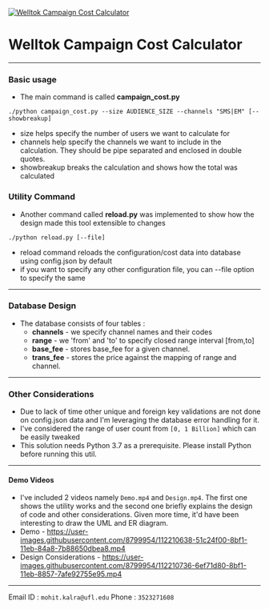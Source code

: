 [![Welltok Campaign Cost Calculator](https://images.unsplash.com/photo-1594980596870-8aa52a78d8cd?ixid=MXwxMjA3fDB8MHxwaG90by1wYWdlfHx8fGVufDB8fHw%3D&ixlib=rb-1.2.1&auto=format&fit=crop&w=925&q=80)](https://user-images.githubusercontent.com/8799954/112210638-51c24f00-8bf1-11eb-84a8-7b88650dbea8.mp4)

# Welltok Campaign Cost Calculator

---

### Basic usage

- The main command is called **campaign_cost.py**

```
./python campaign_cost.py --size AUDIENCE_SIZE --channels "SMS|EM" [--showbreakup]
```

- size helps specify the number of users we want to calculate for
- channels help specify the channels we want to include in the calculation. They should be pipe separated and enclosed in double quotes.
- showbreakup breaks the calculation and shows how the total was calculated

### Utility Command

- Another command called **reload.py** was implemented to show how the design made this tool extensible to changes

```
./python reload.py [--file]
```

- reload command reloads the configuration/cost data into database using config.json by default
- if you want to specify any other configuration file, you can --file option to specify the same

---

### Database Design

- The database consists of four tables :
  - **channels** - we specify channel names and their codes
  - **range** - we 'from' and 'to' to specify closed range interval [from,to]
  - **base_fee** - stores base_fee for a given channel.
  - **trans_fee** - stores the price against the mapping of range and channel.

---

### Other Considerations

- Due to lack of time other unique and foreign key validations are not done on config.json data and I'm leveraging the database error handling for it.
- I've considered the range of user count from `[0, 1 Billion]` which can be easily tweaked
- This solution needs Python 3.7 as a prerequisite. Please install Python before running this util.

---

#### Demo Videos

- I've included 2 videos namely `Demo.mp4` and `Design.mp4`. The first one shows the utility works and the second one briefly explains the design of code and other considerations. Given more time, it'd have been interesting to draw the UML and ER diagram.
- Demo - https://user-images.githubusercontent.com/8799954/112210638-51c24f00-8bf1-11eb-84a8-7b88650dbea8.mp4
- Design Considerations - https://user-images.githubusercontent.com/8799954/112210736-6ef71d80-8bf1-11eb-8857-7afe92755e95.mp4

---

Email ID : `mohit.kalra@ufl.edu`
Phone : `3523271608`
